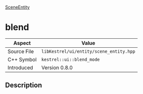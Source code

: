 [SceneEntity](index.md)
# blend
| Aspect | Value |
| --- | --- |
| Source File | `libKestrel/ui/entity/scene_entity.hpp` |
| C++ Symbol | `kestrel::ui::blend_mode` |
| Introduced | Version 0.8.0 |
## Description
